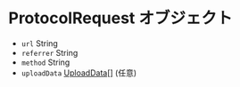 # ProtocolRequest オブジェクト

* `url` String
* `referrer` String
* `method` String
* `uploadData` [UploadData[]](upload-data.md) (任意)
